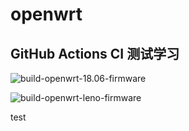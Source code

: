 # openwrt

## GitHub Actions CI 测试学习

![build-openwrt-18.06-firmware](https://github.com/tux116/openwrt-package-ci/workflows/build-openwrt-18.06-firmware/badge.svg)

![build-openwrt-leno-firmware](https://github.com/tux116/openwrt-package-ci/workflows/build-openwrt-leno-firmware/badge.svg)

test